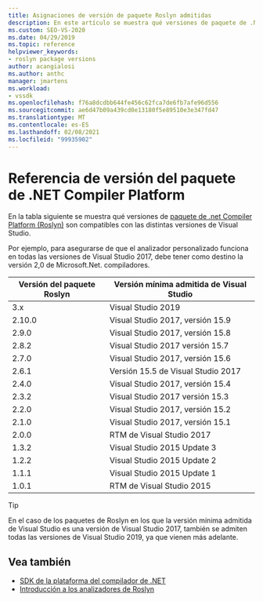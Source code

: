 ```yaml
---
title: Asignaciones de versión de paquete Roslyn admitidas
description: En este artículo se muestra qué versiones de paquete de .NET Compiler Platform (Roslyn) son compatibles con las distintas versiones de Visual Studio.
ms.custom: SEO-VS-2020
ms.date: 04/29/2019
ms.topic: reference
helpviewer_keywords:
- roslyn package versions
author: acangialosi
ms.author: anthc
manager: jmartens
ms.workload:
- vssdk
ms.openlocfilehash: f76a8dcdbb644fe456c62fca7de6fb7afe96d556
ms.sourcegitcommit: ae6d47b09a439cd0e13180f5e89510e3e347fd47
ms.translationtype: MT
ms.contentlocale: es-ES
ms.lasthandoff: 02/08/2021
ms.locfileid: "99935902"
---
```

# <a name="net-compiler-platform-package-version-reference"></a>Referencia de versión del paquete de .NET Compiler Platform

En la tabla siguiente se muestra qué versiones de [paquete de .net Compiler Platform (Roslyn)](https://www.nuget.org/packages/Microsoft.Net.Compilers/) son compatibles con las distintas versiones de Visual Studio.

Por ejemplo, para asegurarse de que el analizador personalizado funciona en todas las versiones de Visual Studio 2017, debe tener como destino la versión 2,0 de Microsoft.Net. compiladores.

| Versión del paquete Roslyn | Versión mínima admitida de Visual Studio |
| - | - |
| 3.x | Visual Studio 2019 |
| 2.10.0 | Visual Studio 2017, versión 15.9 |
| 2.9.0 | Visual Studio 2017, versión 15.8 |
| 2.8.2 | Visual Studio 2017 versión 15.7 |
| 2.7.0 | Visual Studio 2017, versión 15.6 |
| 2.6.1 | Versión 15.5 de Visual Studio 2017 |
| 2.4.0 | Visual Studio 2017, versión 15.4 |
| 2.3.2 | Visual Studio 2017 versión 15.3 |
| 2.2.0 | Visual Studio 2017, versión 15.2 |
| 2.1.0 | Visual Studio 2017, versión 15.1 |
| 2.0.0 | RTM de Visual Studio 2017 |
| 1.3.2 | Visual Studio 2015 Update 3 |
| 1.2.2 | Visual Studio 2015 Update 2 |
| 1.1.1 | Visual Studio 2015 Update 1 |
| 1.0.1 | RTM de Visual Studio 2015 |

> [!TIP]
> En el caso de los paquetes de Roslyn en los que la versión mínima admitida de Visual Studio es una versión de Visual Studio 2017, también se admiten todas las versiones de Visual Studio 2019, ya que vienen más adelante.

## <a name="see-also"></a>Vea también

- [SDK de la plataforma del compilador de .NET](/dotnet/csharp/roslyn-sdk/)
- [Introducción a los analizadores de Roslyn](getting-started-with-roslyn-analyzers.md)
